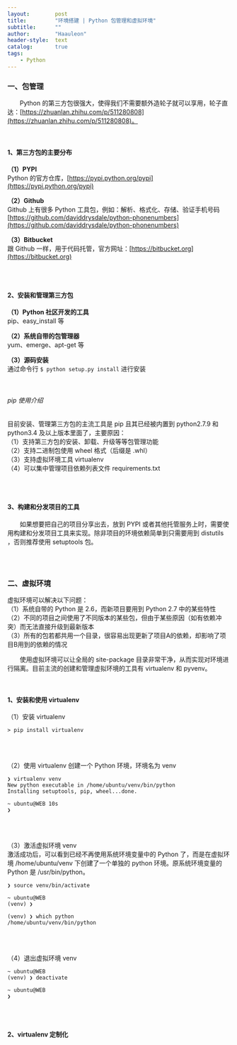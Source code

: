 ```yaml
---
layout:        post
title:         "环境搭建 | Python 包管理和虚拟环境"
subtitle:      ""
author:        "Haauleon"
header-style:  text
catalog:       true
tags:
    - Python
---
```


### 一、包管理
&emsp;&emsp;Python 的第三方包很强大，使得我们不需要额外造轮子就可以享用，轮子直达：[https://zhuanlan.zhihu.com/p/511280808](https://zhuanlan.zhihu.com/p/511280808)。    

<br>

#### 1、第三方包的主要分布
**（1）PYPI**     
Python 的官方仓库，[https://pypi.python.org/pypi](https://pypi.python.org/pypi)      

**（2）Github**   
Github 上有很多 Python 工具包，例如：解析、格式化、存储、验证手机号码 [https://github.com/daviddrysdale/python-phonenumbers](https://github.com/daviddrysdale/python-phonenumbers)       

**（3）Bitbucket**     
跟 Github 一样，用于代码托管，官方网址：[https://bitbucket.org](https://bitbucket.org)      

<br>
<br>

#### 2、安装和管理第三方包
**（1）Python 社区开发的工具**     
pip、easy_install 等    

**（2）系统自带的包管理器**     
yum、emerge、apt-get 等      

**（3）源码安装**     
通过命令行 `$ python setup.py install` 进行安装     

<br>

###### pip 使用介绍    
目前安装、管理第三方包的主流工具是 pip 且其已经被内置到 python2.7.9 和 python3.4 及以上版本里面了，主要原因：    
（1）支持第三方包的安装、卸载、升级等等包管理功能     
（2）支持二进制包使用 wheel 格式（后缀是 .whl）     
（3）支持虚拟环境工具 virtualenv     
（4）可以集中管理项目依赖列表文件 requirements.txt   

<br>
<br>

#### 3、构建和分发项目的工具
&emsp;&emsp;如果想要把自己的项目分享出去，放到 PYPI 或者其他托管服务上时，需要使用构建和分发项目工具来实现。除非项目的环境依赖简单到只需要用到 distutils ，否则推荐使用 setuptools 包。

<br>
<br>

### 二、虚拟环境
虚拟环境可以解决以下问题：    
（1）系统自带的 Python 是 2.6，而新项目要用到 Python 2.7 中的某些特性        
（2）不同的项目之间使用了不同版本的某些包，但由于某些原因（如有依赖冲突）而无法直接升级到最新版本     
（3）所有的包若都共用一个目录，很容易出现更新了项目A的依赖，却影响了项目B用到的依赖的情况          

&emsp;&emsp;使用虚拟环境可以让全局的 site-package 目录非常干净，从而实现对环境进行隔离。目前主流的创建和管理虚拟环境的工具有 virtualenv 和 pyvenv。    

<br>

#### 1、安装和使用 virtualenv
（1）安装 virtualenv    
```
> pip install virtualenv
```

<br>
<br>

（2）使用 virtualenv 创建一个 Python 环境，环境名为 venv    
```
❯ virtualenv venv
New python executable in /home/ubuntu/venv/bin/python
Installing setuptools, pip, wheel...done.

~ ubuntu@WEB 10s
❯
```

<br>
<br>

（3）激活虚拟环境 venv        
激活成功后，可以看到已经不再使用系统环境变量中的 Python 了，而是在虚拟环境 /home/ubuntu/venv 下创建了一个单独的 python 环境。原系统环境变量的 Python 是 /usr/bin/python。       
```
❯ source venv/bin/activate

~ ubuntu@WEB
(venv) ❯

(venv) ❯ which python
/home/ubuntu/venv/bin/python

```

<br>
<br>

（4）退出虚拟环境 venv      
```
~ ubuntu@WEB
(venv) ❯ deactivate

~ ubuntu@WEB
❯
```

<br>
<br>

#### 2、virtualenv 定制化
